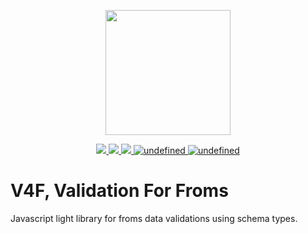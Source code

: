 <p align="center">
  <a href="#">
<img style="center" src="https://i.ibb.co/XVSH26K/Text-placeholder.png" width="200" height="200">
  </a>
</p>

<p align="center">
  <a href="https://circleci.com/gh/reyx7/v4f/tree/master">
     <img style="center" src="https://circleci.com/gh/reyx7/v4f/tree/master.svg?style=svg&circle-token=dd21504e80b5908041a89229c6585f112bfaef52">
  </a>
      <a href="https://codecov.io/gh/reyx7/v4f">
     <img style="center" src="https://codecov.io/gh/reyx7/v4f/branch/master/graph/badge.svg?token=tfmtpJgkJK">
  </a>
    <a href="https://badge.fury.io/js/v4f">
     <img style="center" src="https://badge.fury.io/js/v4f.svg">
  </a>

  <a href="https://badge.fury.io/js/v4f">
  <img alt="undefined" src="https://img.shields.io/bundlephobia/min/v4f.svg">
  </a>
  <a href="https://github.com/reyx7/v4f/blob/master/LICENSE">
  <img alt="undefined" src="https://img.shields.io/npm/l/v4f.svg">
  </a>
</p>

# V4F, Validation For Froms
Javascript light library for froms data validations using schema types.
